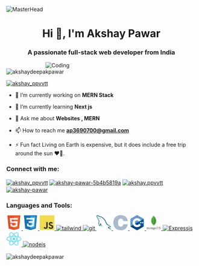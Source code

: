 ![MasterHead](https://i.pinimg.com/originals/b2/83/11/b2831136a1912c98b1cad1b4eb9ab112.gif)

<h1 align="center">Hi 👋, I'm Akshay Pawar</h1>
<h3 align="center">A passionate full-stack web developer from India</h3>
<img align="right" alt="Coding" width="400" src="https://cdn.dribbble.com/users/1118376/screenshots/3604186/developer-dribbble.gif">

<p align="left"> <img src="https://komarev.com/ghpvc/?username=akshaydeepakpawar&label=Profile%20views&color=0e75b6&style=flat" alt="akshaydeepakpawar" /> </p>

<p align="left"> <a href="https://twitter.com/akshay_ppvvtt" target="blank"><img src="https://img.shields.io/twitter/follow/akshay_ppvvtt?logo=twitter&style=for-the-badge" alt="akshay_ppvvtt" /></a> </p>

- 🔭 I’m currently working on **MERN Stack**

- 🌱 I’m currently learning **Next js**

- 💬 Ask me about **Websites , MERN**

- 📫 How to reach me **ap3690700@gmail.com**

- ⚡ Fun fact Living on Earth is expensive, but it does include a free trip around the sun ❤️‍🔥.

<h3 align="left">Connect with me:</h3>
<p align="left">
<a href="https://twitter.com/akshay_ppvvtt" target="blank"><img align="center" src="https://raw.githubusercontent.com/rahuldkjain/github-profile-readme-generator/master/src/images/icons/Social/twitter.svg" alt="akshay_ppvvtt" height="30" width="40" /></a>
<a href="https://linkedin.com/in/akshay-pawar-5b4b5819a" target="blank"><img align="center" src="https://raw.githubusercontent.com/rahuldkjain/github-profile-readme-generator/master/src/images/icons/Social/linked-in-alt.svg" alt="akshay-pawar-5b4b5819a" height="30" width="40" /></a>
<a href="https://instagram.com/akshay.jsx" target="blank"><img align="center" src="https://raw.githubusercontent.com/rahuldkjain/github-profile-readme-generator/master/src/images/icons/Social/instagram.svg" alt="akshay.ppvvtt" height="30" width="40" /></a>
<a href="https://www.youtube.com/channel/UCOx7hCP9jTQsKUgaEg1NAgw" target="blank"><img align="center" src="https://raw.githubusercontent.com/rahuldkjain/github-profile-readme-generator/master/src/images/icons/Social/youtube.svg" alt="akshay-pawar" height="30" width="40" /></a>
<h3 align="left">Languages and Tools:</h3>
<p align="left">
  <!-- HTML -->
  <a href="https://developer.mozilla.org/en-US/docs/Web/HTML" target="_blank" rel="noreferrer">
    <img src="https://raw.githubusercontent.com/devicons/devicon/master/icons/html5/html5-original.svg" alt="html" width="40" height="40"/>
  </a>

  <!-- CSS -->
  <a href="https://developer.mozilla.org/en-US/docs/Web/CSS" target="_blank" rel="noreferrer">
    <img src="https://raw.githubusercontent.com/devicons/devicon/master/icons/css3/css3-original.svg" alt="css" width="40" height="40"/>
  </a>

  <!-- JavaScript -->
  <a href="https://developer.mozilla.org/en-US/docs/Web/JavaScript" target="_blank" rel="noreferrer">
    <img src="https://raw.githubusercontent.com/devicons/devicon/master/icons/javascript/javascript-original.svg" alt="javascript" width="40" height="40"/>
  </a>
<!--  tailwind -->
   <a href="https://tailwindcss.com/" target="_blank" rel="noreferrer">
    <img src="https://www.vectorlogo.zone/logos/tailwindcss/tailwindcss-icon.svg" alt="tailwind" width="40" height="40"/>
  </a>


  <!-- Git -->
  <a href="https://git-scm.com/" target="_blank" rel="noreferrer">
    <img src="https://www.vectorlogo.zone/logos/git-scm/git-scm-icon.svg" alt="git" width="40" height="40"/>
  </a>
  
  <!-- SQL -->
  <a href="https://www.mysql.com/" target="_blank" rel="noreferrer">
    <img src="https://raw.githubusercontent.com/devicons/devicon/master/icons/mysql/mysql-original.svg" alt="mysql" width="40" height="40"/>
  </a>

  <!-- C -->
  <a href="https://en.wikipedia.org/wiki/C_(programming_language)" target="_blank" rel="noreferrer">
    <img src="https://raw.githubusercontent.com/devicons/devicon/master/icons/c/c-original.svg" alt="c" width="40" height="40"/>
  </a>
<!--   c++ -->
 <a href="https://www.w3schools.com/cpp/" target="_blank" rel="noreferrer">
    <img src="https://raw.githubusercontent.com/devicons/devicon/master/icons/cplusplus/cplusplus-original.svg" alt="cplusplus" width="40" height="40"/>
  </a>
  
  <!-- MongoDB -->
 <a href="https://www.mongodb.com/" target="_blank" rel="noreferrer">
    <img src="https://raw.githubusercontent.com/devicons/devicon/master/icons/mongodb/mongodb-original-wordmark.svg" alt="mongodb" width="40" height="40"/>
  </a>

  <!-- expressjs -->
   <a href="https://express.org/" target="_blank" rel="noreferrer">
    <img src="https://www.pngfind.com/pngs/m/136-1363736_express-js-icon-png-transparent-png.png" alt="Expressjs" width="40" height="40"/>
  </a>
  <!-- React -->
  <a href="https://reactjs.org/" target="_blank" rel="noreferrer">
    <img src="https://raw.githubusercontent.com/devicons/devicon/master/icons/react/react-original.svg" alt="react" width="40" height="40"/>
  </a>

  <!-- Node.js -->
   <a href="https://nodejs.org/" target="_blank" rel="noreferrer">
    <img src="https://encrypted-tbn0.gstatic.com/images?q=tbn:ANd9GcQmNDptlnKmJye3a0T37snL0lb_cHvKYMZqzQ&s" alt="nodejs" width="40" height="40"/>
  </a>

  <!--dashbord -->
<p><img align="center" src="https://github-readme-streak-stats.herokuapp.com/?user=akshaydeepakpawar&" alt="akshaydeepakpawar" /></p>
